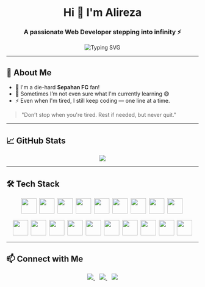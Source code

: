 <h1 align="center">Hi 👋 I'm Alireza</h1>
<h3 align="center">A passionate Web Developer stepping into infinity ⚡</h3>

<p align="center">
  <img src="https://readme-typing-svg.herokuapp.com?font=Fira+Code&size=28&pause=700&color=002873&center=true&vCenter=true&width=500&lines=Full-Stack+Developer;Sepahan+Fan+%F0%9F%92%9B;Always+Coding+Something+Cool!" alt="Typing SVG" />
</p>


---

## 🔮 About Me

- 💛 I'm a die-hard **Sepahan FC** fan!
- 🤔 Sometimes I’m not even sure what I'm currently learning 😅
- ⚡ Even when I'm tired, I still keep coding — one line at a time.

> "Don’t stop when you're tired. Rest if needed, but never quit."

---

## 📈 GitHub Stats

<p align="center">
  <img src="https://github-readme-streak-stats.herokuapp.com?user=mrkeshi&theme=tokyonight&hide_border=true" />
</p>



---

## 🛠️ Tech Stack

<p align="center">
  <img src="https://cdn.jsdelivr.net/gh/devicons/devicon/icons/html5/html5-original-wordmark.svg" width="40" height="40" />&nbsp;
  <img src="https://cdn.jsdelivr.net/gh/devicons/devicon/icons/css3/css3-original-wordmark.svg" width="40" height="40" />&nbsp;
  <img src="https://cdn.jsdelivr.net/gh/devicons/devicon/icons/javascript/javascript-original.svg" width="40" height="40" />&nbsp;
  <img src="https://cdn.jsdelivr.net/gh/devicons/devicon/icons/typescript/typescript-original.svg" width="40" height="40" />&nbsp;
  <img src="https://cdn.jsdelivr.net/gh/devicons/devicon/icons/vuejs/vuejs-original-wordmark.svg" width="40" height="40" />&nbsp;
  <img src="https://cdn.jsdelivr.net/gh/devicons/devicon/icons/nuxtjs/nuxtjs-original.svg" width="40" height="40" />&nbsp;
  <img src="https://www.vectorlogo.zone/logos/tailwindcss/tailwindcss-icon.svg" width="40" height="40"/>&nbsp;
  <img src="https://cdn.jsdelivr.net/gh/devicons/devicon/icons/bootstrap/bootstrap-original-wordmark.svg" width="40" height="40" />&nbsp;
  <img src="https://cdn.jsdelivr.net/gh/devicons/devicon/icons/sass/sass-original.svg" width="40" height="40" />&nbsp;
</p>

<p align="center" style="margin-top: 5px;">
  <img src="https://cdn.jsdelivr.net/gh/devicons/devicon/icons/c/c-original.svg" width="40" height="40" />&nbsp;
  <img src="https://cdn.jsdelivr.net/gh/devicons/devicon/icons/java/java-original.svg" width="40" height="40" />&nbsp;
  <img src="https://cdn.jsdelivr.net/gh/devicons/devicon/icons/python/python-original.svg" width="40" height="40" />&nbsp;
  <img src="https://cdn.worldvectorlogo.com/logos/django.svg" width="40" height="40" />&nbsp;
  <img src="https://cdn.jsdelivr.net/gh/devicons/devicon/icons/mysql/mysql-original-wordmark.svg" width="40" height="40" />&nbsp;
  <img src="https://cdn.jsdelivr.net/gh/devicons/devicon/icons/sqlite/sqlite-original-wordmark.svg" width="40" height="40" />&nbsp;
  <img src="https://cdn.jsdelivr.net/gh/devicons/devicon/icons/mongodb/mongodb-original-wordmark.svg" width="40" height="40" />&nbsp;
  <img src="https://cdn.jsdelivr.net/gh/devicons/devicon/icons/neo4j/neo4j-original-wordmark.svg" width="40" height="40" />&nbsp;
  <img src="https://cdn.jsdelivr.net/gh/devicons/devicon/icons/webpack/webpack-original-wordmark.svg" width="40" height="40" />&nbsp;
  <img src="https://cdn.jsdelivr.net/gh/devicons/devicon/icons/vite/vite-original.svg" width="40" height="40" />
</p>

---

## 📫 Connect with Me

<p align="center">
  <a href="https://instagram.com/keshavarz_28" target="_blank">
    <img src="https://img.shields.io/badge/Instagram-%23E4405F.svg?logo=instagram&logoColor=white" />
  </a>
  &nbsp;&nbsp;
  <a href="https://twitter.com/" target="_blank">
    <img src="https://img.shields.io/badge/Twitter-%231DA1F2.svg?logo=twitter&logoColor=white" />
  </a>
  &nbsp;&nbsp;
  <a href="https://t.me/pares28" target="_blank">
    <img src="https://img.shields.io/badge/Telegram-2CA5E0?style=flat&logo=telegram&logoColor=white" />
  </a>
</p>
